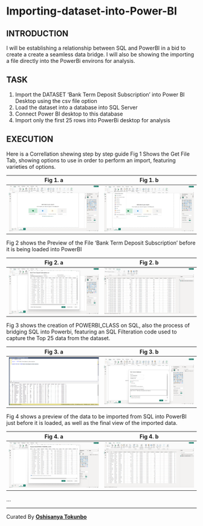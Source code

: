 # Importing-dataset-into-Power-BI

## INTRODUCTION
I will be establishing a relationship between SQL and PowerBI in a bid to create a create a seamless data bridge.
I will also be showing the importing a file directly into the PowerBi environs for analysis.


## TASK 
1. Import the DATASET ‘Bank Term Deposit Subscription’ into  Power BI Desktop using the csv file option
2. Load the dataset into a database into SQL Server
3. Connect Power BI desktop to this database
4. Import only the first 25 rows into PowerBi desktop for analysis



## EXECUTION
Here is a Correllation shewing step by step guide
Fig 1 Shows the Get File Tab, showing options to use in order to perform an import, featuring varieties of options.

| Fig 1. a                         | Fig 1. b                         |
| -------------------------------- | -------------------------------- |
| ![](Blank_Power_Bi_Page.png)     |  ![](Get_Data_Tab_opened.png)    |


Fig 2 shows the Preview of the File ‘Bank Term Deposit Subscription’ before it is being loaded into PowerBI

| Fig 2. a                         | Fig 2. b                         |
| -------------------------------- | -------------------------------- |
| ![](CSV_file_Imported.png)     |  ![](CSV_File_Loaded_Into_PowerBI.png)    |

Fig 3 shows the creation of POWERBI_CLASS on SQL, also the process of bridging SQL into Powerbi, featuring an SQL Filteration code used to capture the Top 25 data from the dataset.

| Fig 3. a                         | Fig 3. b                         |
| -------------------------------- | -------------------------------- |
| ![](MY_SQL_DATAFOR_IMPORT_INCLUDING_TOP_25_FILTER.png)     |  ![](CONNECTING_SQL_TO_POWER_BI_WITH_CUSTOM_DATA_IMPORT.png)    |

Fig 4 shows a preview of the data to be imported from SQL into PowerBI just before it is loaded, as well as the final view of the imported data. 

| Fig 4. a                         | Fig 4. b                         |
| -------------------------------- | -------------------------------- |
| ![](SQL_POWERBI_IMPORT_PREVIEW.png)     |  ![](SQL_POWERBI_IMPORTED_DATA.png)    |



...

---

Curated By [**Oshisanya Tokunbo**](https://x.com/Stunner_Guy)





